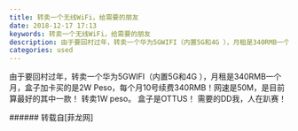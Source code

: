 ```yaml
---
title: 转卖一个无线WiFi，给需要的朋友
date: 2018-12-17 17:13
keywords: 转卖一个无线WiFi，给需要的朋友
description: 由于要回村过年，转卖一个华为5GWIFI（内置5G和4G ），月租是340RMB一个月，盒子加卡买的是2W Peso，每个月10号续费340RMB！网速是50M，是目前算最好的其中一款！ 转卖1W peso。 盒子是OTTUS！ 需要的DD我，人在趴赛！
categories: used
---
```

<td class="t_f" id="postmessage_2512047">

由于要回村过年，转卖一个华为5GWIFI（内置5G和4G ），月租是340RMB一个月，盒子加卡买的是2W Peso，每个月10号续费340RMB！网速是50M，是目前算最好的其中一款！ 转卖1W peso。 盒子是OTTUS！ 需要的DD我，人在趴赛！<br/>
</td>
###### 转载自[菲龙网]